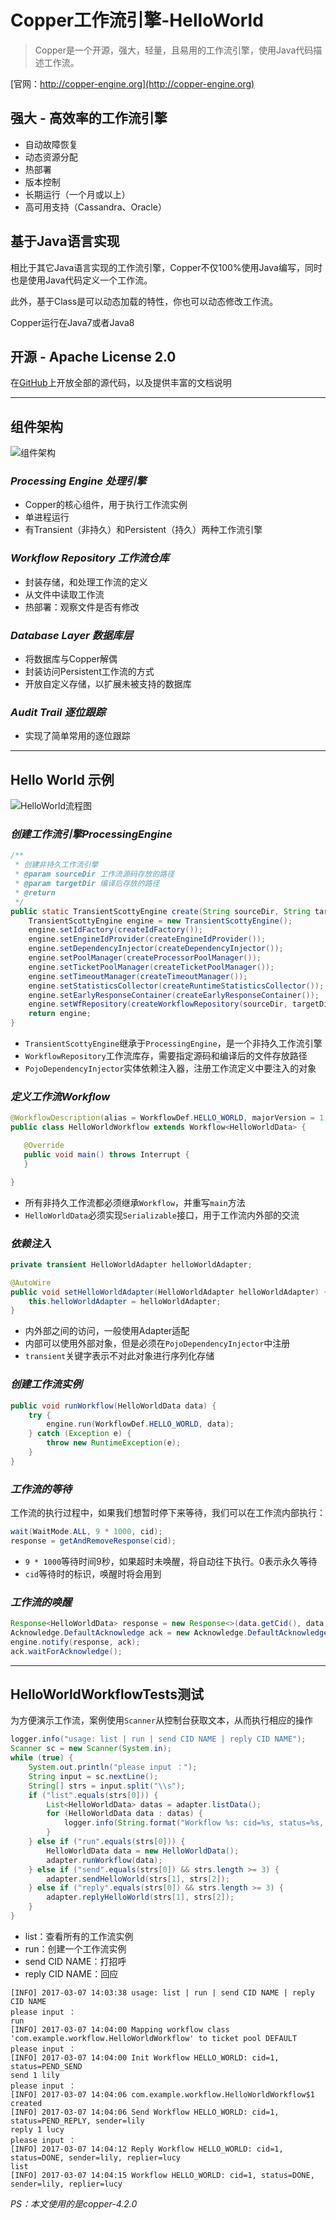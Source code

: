 # Copper工作流引擎-HelloWorld

> Copper是一个开源，强大，轻量，且易用的工作流引擎，使用Java代码描述工作流。

[官网：http://copper-engine.org](http://copper-engine.org)

## 强大 - 高效率的工作流引擎

- 自动故障恢复  
- 动态资源分配
- 热部署
- 版本控制
- 长期运行（一个月或以上）
- 高可用支持（Cassandra、Oracle）

## 基于Java语言实现

相比于其它Java语言实现的工作流引擎，Copper不仅100%使用Java编写，同时也是使用Java代码定义一个工作流。

此外，基于Class是可以动态加载的特性，你也可以动态修改工作流。

Copper运行在Java7或者Java8

## 开源 - Apache License 2.0

在[GitHub](https://github.com/copper-engine/copper-engine)上开放全部的源代码，以及提供丰富的文档说明

---

## 组件架构

![组件架构](workflows-architecture.gif)

### *Processing Engine 处理引擎*

- Copper的核心组件，用于执行工作流实例
- 单进程运行
- 有Transient（非持久）和Persistent（持久）两种工作流引擎

### *Workflow Repository 工作流仓库*

- 封装存储，和处理工作流的定义
- 从文件中读取工作流
- 热部署：观察文件是否有修改

### *Database Layer 数据库层*

- 将数据库与Copper解偶
- 封装访问Persistent工作流的方式
- 开放自定义存储，以扩展未被支持的数据库

### *Audit Trail 逐位跟踪*

- 实现了简单常用的逐位跟踪

---
## Hello World 示例

![HelloWorld流程图](hello-world-flow.jpg)

### *创建工作流引擎ProcessingEngine*

```java
/**
 * 创建非持久工作流引擎
 * @param sourceDir 工作流源码存放的路径
 * @param targetDir 编译后存放的路径
 * @return
 */
public static TransientScottyEngine create(String sourceDir, String targetDir) {
    TransientScottyEngine engine = new TransientScottyEngine();
    engine.setIdFactory(createIdFactory());
    engine.setEngineIdProvider(createEngineIdProvider());
    engine.setDependencyInjector(createDependencyInjector());
    engine.setPoolManager(createProcessorPoolManager());
    engine.setTicketPoolManager(createTicketPoolManager());
    engine.setTimeoutManager(createTimeoutManager());
    engine.setStatisticsCollector(createRuntimeStatisticsCollector());
    engine.setEarlyResponseContainer(createEarlyResponseContainer());
    engine.setWfRepository(createWorkflowRepository(sourceDir, targetDir));
    return engine;
}
```

 - `TransientScottyEngine`继承于`ProcessingEngine`，是一个非持久工作流引擎
 - `WorkflowRepository`工作流库存，需要指定源码和编译后的文件存放路径
 - `PojoDependencyInjector`实体依赖注入器，注册工作流定义中要注入的对象

### *定义工作流Workflow*
 
 ```java
@WorkflowDescription(alias = WorkflowDef.HELLO_WORLD, majorVersion = 1, minorVersion = 0, patchLevelVersion = 0)
public class HelloWorldWorkflow extends Workflow<HelloWorldData> {

    @Override
    public void main() throws Interrupt {
    }

}
```

- 所有非持久工作流都必须继承`Workflow`，并重写`main`方法
- `HelloWorldData`必须实现`Serializable`接口，用于工作流内外部的交流

### *依赖注入*

```java
private transient HelloWorldAdapter helloWorldAdapter;

@AutoWire
public void setHelloWorldAdapter(HelloWorldAdapter helloWorldAdapter) {
    this.helloWorldAdapter = helloWorldAdapter;
}
```

- 内外部之间的访问，一般使用Adapter适配
- 内部可以使用外部对象，但是必须在`PojoDependencyInjector`中注册
- `transient`关键字表示不对此对象进行序列化存储

### *创建工作流实例*

```java
public void runWorkflow(HelloWorldData data) {
    try {
        engine.run(WorkflowDef.HELLO_WORLD, data);
    } catch (Exception e) {
        throw new RuntimeException(e);
    }
}
```

### *工作流的等待*

工作流的执行过程中，如果我们想暂时停下来等待，我们可以在工作流内部执行：

```java
wait(WaitMode.ALL, 9 * 1000, cid);
response = getAndRemoveResponse(cid);
```

- `9 * 1000`等待时间9秒，如果超时未唤醒，将自动往下执行。0表示永久等待
- `cid`等待时的标识，唤醒时将会用到

### *工作流的唤醒*

```java
Response<HelloWorldData> response = new Response<>(data.getCid(), data, null);
Acknowledge.DefaultAcknowledge ack = new Acknowledge.DefaultAcknowledge();
engine.notify(response, ack);
ack.waitForAcknowledge();
```

---

## HelloWorldWorkflowTests测试

为方便演示工作流，案例使用`Scanner`从控制台获取文本，从而执行相应的操作

```java
logger.info("usage: list | run | send CID NAME | reply CID NAME");
Scanner sc = new Scanner(System.in);
while (true) {
    System.out.println("please input ：");
    String input = sc.nextLine();
    String[] strs = input.split("\\s");
    if ("list".equals(strs[0])) {
        List<HelloWorldData> datas = adapter.listData();
        for (HelloWorldData data : datas) {
            logger.info(String.format("Workflow %s: cid=%s, status=%s, sender=%s, replier=%s", WorkflowDef.HELLO_WORLD, data.getCid(), data.getStatus(), data.getSender(), data.getReplier()));
        }
    } else if ("run".equals(strs[0])) {
        HelloWorldData data = new HelloWorldData();
        adapter.runWorkflow(data);
    } else if ("send".equals(strs[0]) && strs.length >= 3) {
        adapter.sendHelloWorld(strs[1], strs[2]);
    } else if ("reply".equals(strs[0]) && strs.length >= 3) {
        adapter.replyHelloWorld(strs[1], strs[2]);
    }
}
```

- list：查看所有的工作流实例
- run：创建一个工作流实例
- send CID NAME：打招呼
- reply CID NAME：回应

```text
[INFO] 2017-03-07 14:03:38 usage: list | run | send CID NAME | reply CID NAME
please input ：
run
[INFO] 2017-03-07 14:04:00 Mapping workflow class 'com.example.workflow.HelloWorldWorkflow' to ticket pool DEFAULT
please input ：
[INFO] 2017-03-07 14:04:00 Init Workflow HELLO_WORLD: cid=1, status=PEND_SEND
send 1 lily
please input ：
[INFO] 2017-03-07 14:04:06 com.example.workflow.HelloWorldWorkflow$1 created
[INFO] 2017-03-07 14:04:06 Send Workflow HELLO_WORLD: cid=1, status=PEND_REPLY, sender=lily
reply 1 lucy
please input ：
[INFO] 2017-03-07 14:04:12 Reply Workflow HELLO_WORLD: cid=1, status=DONE, sender=lily, replier=lucy
list
[INFO] 2017-03-07 14:04:15 Workflow HELLO_WORLD: cid=1, status=DONE, sender=lily, replier=lucy
```

*PS：本文使用的是copper-4.2.0*